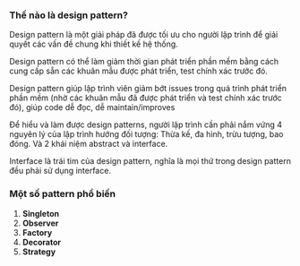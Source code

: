 ### Thế nào là design pattern?
Design pattern là một giải pháp đã được tối ưu cho người lập trình để giải quyết các vấn đề chung khi thiết kế hệ thống.

Design pattern có thể làm giảm thời gian phát triển phần mềm bằng cách cung cấp sẵn các khuân mẫu được phát triển, test chính xác trước đó.

Design pattern giúp lập trình viên giảm bớt issues trong quá trình phát triển phần mềm (nhờ các khuân mẫu đã được phát triển và test chính xác trước đó), giúp code dễ đọc, dễ maintain/improves

Để hiểu và làm được design patterns, người lập trình cần phải nắm vứng 4 nguyên lý của lập trình hướng đối tượng: Thừa kế, đa hình, trừu tượng, bao đóng. Và 2 khái niệm abstract và interface.

Interface là trái tim của design pattern, nghĩa là mọi thứ trong design pattern đều phải sử dụng interface.

### Một số pattern phổ biến

1. **Singleton**
1. **Observer**
1. **Factory**
1. **Decorator**
1. **Strategy**